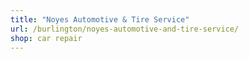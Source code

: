 ```yaml
---
title: "Noyes Automotive & Tire Service"
url: /burlington/noyes-automotive-and-tire-service/
shop: car repair
---
```

